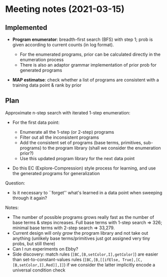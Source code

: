 # Meeting notes (2021-03-15)

## Implemented

- **Program enumerator**: breadth-first search (BFS) with step 1; prob is given according to current counts (in log format).
  - For the enumerated programs, prior can be calculated directly in the enumeration process
  - There is also an adaptor grammar implementation of prior prob for generated programs

- **MAP estimatse**: check whether a list of programs are consistent with a training data point & rank by prior

## Plan

Approximate n-step search with iterated 1-step enumeration:

- For the first data point:
  - Enumerate all the 1-step (or 2-step) programs
  - Filter out all the inconsistent programs
  - Add the consistent set of programs (base terms, primitives, sub-programs) to the program library (shall we consider the enumeration prior?)
  - Use this updated program library for the next data point

- Do this EC (Explore-Compression) style process for learning, and use the generated programs for generalization

Question:

- Is it necessary to ``forget'' what's learned in a data point when sweeping through it again?

Notes:

- The number of possible programs grows really fast as the number of base terms & steps increases. Full base terms with 1-step search => 326; minimal base terms with 2-step search => 33,279.
- Current design will only *grow* the program library and not take out anything (unlikely base terms/primitives just got assigned very tiny probs, but still there)
- Can I run experiments on Ebby?
- Side discovery: match rules (`[BC,[B,setColor,I],getColor]`) are easier than set-to-constant-values rules (`[BC,[B,[[ifElse, True],[C,[B,setColor,I],Red]],I]`) if we consider the latter implicitly encode a universal condition check
